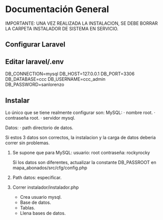 # Documentación General

IMPORTANTE: UNA VEZ REALIZADA LA INSTALACION, SE DEBE BORRAR LA CARPETA INSTALADOR DE SISTEMA EN SERVICIO.

## Configurar Laravel

## Editar laravel/.env

DB_CONNECTION=mysql
DB_HOST=127.0.0.1
DB_PORT=3306
DB_DATABASE=ccc
DB_USERNAME=ccc_admin
DB_PASSWORD=sanlorenzo

## Instalar

Lo único que se tiene realmente configurar son:
MySQL:
    · nombre root.
    · contraseña root.
    · servidor mysql.

Datos:
    · path directorio de datos.

Si estos 3 datos son correctos, la instalacion y la carga de datos deberia correr sin problemas.

1. Se supone que para MySQL:
    usuario: root
    contraseña: rockyrocky

   Si los datos son diferentes, actualizar la constante DB_PASSROOT en mapa_abonados/src/cfg/config.php

2. Path datos: especificar.

3. Correr instalador/instalador.php
    * Crea usuario mysql.
    * Base de datos.
    * Tablas.
    * Llena bases de datos.

